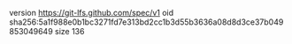 version https://git-lfs.github.com/spec/v1
oid sha256:5a1f988e0b1bc3271fd7e313bd2cc1b3d55b3636a08d8d3ce37b049853049649
size 136
